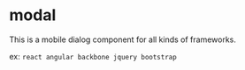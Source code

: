 # modal
This is a mobile dialog component for all kinds of frameworks.

ex: `react angular backbone jquery bootstrap`
